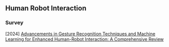 ## Human Robot Interaction

### Survey

[2024] [Advancements in Gesture Recognition Techniques and Machine Learning for Enhanced Human-Robot Interaction: A Comprehensive Review](https://arxiv.org/abs/2409.06503)